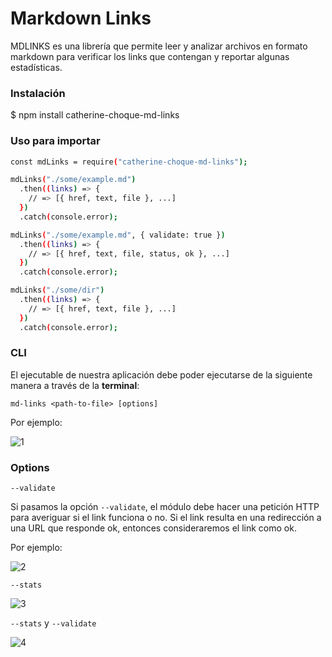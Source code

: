 # Markdown Links

MDLINKS es una librería que permite leer y analizar archivos en formato markdown para verificar los links que contengan y reportar algunas estadísticas.

### Instalación

$ npm install catherine-choque-md-links

### Uso para importar

```sh
const mdLinks = require("catherine-choque-md-links");
```

```sh
mdLinks("./some/example.md")
  .then((links) => {
    // => [{ href, text, file }, ...]
  })
  .catch(console.error);

mdLinks("./some/example.md", { validate: true })
  .then((links) => {
    // => [{ href, text, file, status, ok }, ...]
  })
  .catch(console.error);

mdLinks("./some/dir")
  .then((links) => {
    // => [{ href, text, file }, ...]
  })
  .catch(console.error);
```

### CLI

El ejecutable de nuestra aplicación debe poder ejecutarse de la siguiente
manera a través de la **terminal**:

`md-links <path-to-file> [options]`

Por ejemplo:

![1](https://user-images.githubusercontent.com/85088235/136296033-e6155d86-c6c5-4a8f-adc6-8bab8b6d12c3.JPG)


### Options

`--validate`

Si pasamos la opción `--validate`, el módulo debe hacer una petición HTTP para
averiguar si el link funciona o no. Si el link resulta en una redirección a una
URL que responde ok, entonces consideraremos el link como ok.

Por ejemplo:

![2](https://user-images.githubusercontent.com/85088235/136296092-a2e6d15f-ca0a-42e2-bcd8-ca421e50e4be.JPG)

`--stats`

![3](https://user-images.githubusercontent.com/85088235/136296126-34cfc6db-b309-4b0a-b107-a6040f81551c.JPG)

`--stats` y `--validate`

![4](https://user-images.githubusercontent.com/85088235/136296149-5daffbc5-3ccb-4bb8-91e4-e19521f0ffe0.JPG)

